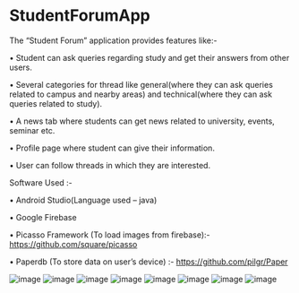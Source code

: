 # StudentForumApp
The “Student Forum” application provides features like:-
 
• Student can ask queries regarding study and get their answers from other users.
 
• Several categories for thread like general(where they can ask queries related to campus and nearby areas) and technical(where they can ask queries related to study).
 
• A news tab where students can get news related to university, events, seminar etc.
 
• Profile page where student can give their information.
 
• User can follow threads in which they are interested.
 
 
 
Software Used :-

• Android Studio(Language used – java)

• Google Firebase

• Picasso Framework (To load images from firebase):- 
  https://github.com/square/picasso
  
• Paperdb (To store data on user’s device) :- 
  https://github.com/pilgr/Paper


![image](https://user-images.githubusercontent.com/91985859/176473230-c3fe1f28-808c-4ee4-9da3-6a4b6331198c.jpeg)
![image](https://user-images.githubusercontent.com/91985859/176473281-2a52752c-46e1-4f38-9027-29a68b33a3ff.jpeg)
![image](https://user-images.githubusercontent.com/91985859/176473313-4ef6ce9b-4c15-4ddb-98b9-b2be0bc1cebf.jpeg)
![image](https://user-images.githubusercontent.com/91985859/176473358-913c805a-82d2-42d6-8c4d-62f5e17e0490.jpeg)
![image](https://user-images.githubusercontent.com/91985859/176473416-bad564f3-cf39-48f0-93f8-81a846a760ab.jpeg)
![image](https://user-images.githubusercontent.com/91985859/176473458-dff16efd-ddfc-4965-a78c-51585cfbcfda.jpeg)
![image](https://user-images.githubusercontent.com/91985859/176473499-ad6977a7-3fd3-4370-b17a-4b025e67fe00.jpeg)
![image](https://user-images.githubusercontent.com/91985859/176473543-c7cb4c28-203c-41a5-9e0e-3cfadbb7acdb.jpeg)


